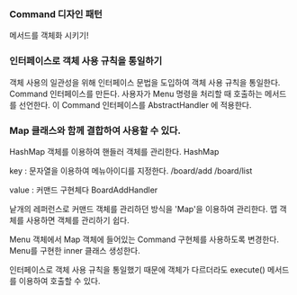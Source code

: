 ### Command 디자인 패턴

메서드를 객체화 시키기!

### 인터페이스로 객체 사용 규칙을 통일하기

객체 사용의 일관성을 위해 인터페이스 문법을 도입하여 객체 사용 규칙을 통일한다.
Command 인터페이스를 만든다.
사용자가 Menu 명령을 처리할 때 호출하는 메서드를 선언한다.
이 Command 인터페이스를 AbstractHandler 에 적용한다.

### Map 클래스와 함께 결합하여 사용할 수 있다.
HashMap 객체를 이용하여 핸들러 객체를 관리한다.
HashMap

key : 문자열을 이용하여 메뉴아이디를 지정한다.
/board/add
/board/list

value : 커맨드 구현체다
BoardAddHandler

낱개의 레퍼런스로 커맨드 객체를 관리하던 방식을 'Map'을 이용하여 관리한다.
맵 객체를 사용하면 객체를 관리하기 쉽다.

Menu 객체에서 Map 객체에 들어있는 Command 구현체를 사용하도록 변경한다.
Menu를 구현한 inner 클래스 생성한다.

인터페이스로 객체 사용 규칙을 통일했기 때문에 객체가 다르더라도
execute() 메서드를 이용하여 호출할 수 있다.
